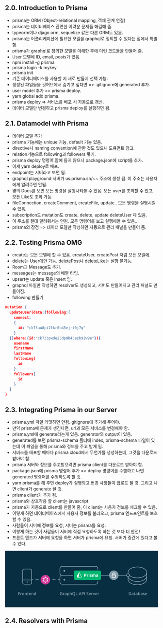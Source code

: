 ## 2.0. Introduction to Prisma
- prisma는 ORM (Object-relational mapping, 객체 관계 연결)
- prisma는 데이터베이스 관련한 어려운 문제들 해결해 줌.
- typeorm이나 djago orm, sequelize 같은 다른 ORM도 있음.
- prisma는 어플리케이션에 필요한 모델을 graphql로 정의할 수 있다는 점에서 특별함.
- prisma가 graphql로 정의한 모델을 이해한 후에 이런 코드들을 만들어 줌.
- User 모델에 ID, email, posts가 있음.
- npm install -g prisma
- prisma login -k mykey
- prisma init
- 기존 데이터베이스를 사용할 지 새로 만들지 선택 가능.
- 생성된 파일들을 깃허브에서 숨기고 싶다면 => .gitignore에 generated 추가.
- user model 추가 => prisma deploy.
- yarn global add prisma.
- prisma deploy => 서비스를 배포 시 자동으로 갱신.
- 데이터 모델만 변경하고 prisma deploy를 실행하면 됨.

## 2.1. Datamodel with Prisma
- 데이터 모델 추가
- prisma 기능에는 unique 기능, default 기능 있음.
- directive나 naming convention에 관한 것도 있으니 도큐먼트 참고.
- relation기능으로 following과 followers 묶기.
- prisma deploy 명령어 맘에 들지 않으니 package.json에 script를 추가.
- 이제 yarn deploy로 배포.
- endpoint는 서버라고 보면 됨.
- graphql playground 서버가 us.prisma.sh/~~ 주소에 생성 됨. 이 주소는 사용자에게 알려주면 안됨.
- 옆의 Docs를 보면 모든 명령을 실행시켜볼 수 있음. 모든 user를 조회할 수 있고, 모든 Like도 조회 가능.
- fileConnection, createComment, createFile, update.. 모든 명령을 실행시킬 수 있음.
- subscription도 mutation도 create, delete, update deleteUser 다 있음.
- 이 주소를 절대 알려줘서는 안됨. 모든 명령어를 보고 실행해볼 수 있음..
- prisma의 장점 => 데이터 모델만 작성하면 자동으로 관리 패널을 만들어 줌.

## 2.2. Testing Prisma OMG
- create는 모든 모델에 할 수 있음. createUser, createPost 처럼 모든 모델에.
- delete는 User에만 가능. deletePost나 deleteLike는 실행 불가능.
- Room과 Message도 추가.
- messages는 message의 배열 타입.
- upsert는 update 혹은 insert 임.
- graphql 파일만 작성하면 resolver도 생성되고, 서버도 만들어지고 관리 패널도 만들어짐.
- following 만들기
~~~json
mutation {
  updateUser(data:{following:{
    connect:
    {
      id: "ck73au8pi2lkr0b45ejrt0j7q"
    }
  }}where:{id:"ck733pwde25dp0b45ezb9iw9e"}){
    usename
    firstName
    lastName
    following{
      id
    }
    followers{
      id
    }
  }
}
~~~

## 2.3. Integrating Prisma in our Server
- prisma.yml 파일 커밋하면 안됨. gitignore에 추가해 주어야.
- 만약 prisma에 문제가 생긴다면, url과 모든 서비스를 변경해야 함.
- prisma.yml에 generate라는게 있음. generator와 output이 있음.
- generated를 보면 prisma-schema 폴더에 index, prisma-schema 파일이 있는데 이 파일을 통해 prisma와 정보를 주고 받게 됨.
- 서비스를 배포할 때마다 prisma cloud에서 무언가를 생성하는데, 그것을 다운로드 받아야 함.
- prisma 서버와 정보를 주고받으려면 prisma client를 다운로드 받아야 함.
- package.json에 prisma 명령어 추가 => deploy 명령어를 수행하고 나면 generated 명령어를 수행하도록 할 것.
- yarn prisma를 해 주면 deploy가 실행되고 변경 사항들이 업로드 될 것. 그리고 나면 client가 generate 될 것.
- prisma client가 추가 됨.
- prisma와 상호작용 할 client는 javascript.
- prisma가 자동으로 client를 만들어 줌, 이 client는 사용자 정보를 체크할 수 있음.
- 이렇게 하면 데이터베이스에서 사용자 정보를 불러오고, prisma 엔드포인트를 보호할 수 있음.
- 사람들이 서버에 정보를 요청, 서버는 prisma를 요청.
- 이렇게 하는 것이 사람들이 서버에 직접 요청하도록 하는 것 보다 더 안전!
- 프론트 엔드가 서버에 요청을 하면 서버가 prisma에 요청. 서버가 중간에 있다고 볼 수 있다.
  
![prismaOutline](../images/../Document/images/prismaOutline.png)

## 2.4. Resolvers with Prisma